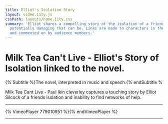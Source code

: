 ```yaml
---
title: Elliot's Isolation Story
layout: video.11ty.js
cssPath: layouts/home.11ty.css
summary: 'Elliot shares a compelling story of the isolation of a friend and how
  potentially damaging that can be. Links are made to characters in the book
  and commented on by audience members.'
---
```


# Milk Tea Can't Live - Elliot's Story of Isolation linked to the novel.

{% Subtitle %}The novel, interpreted in music and speech.{% endSubtitle %

Milk Tea Cant Live - Paul Ikin cleverley captures a touching story by Elliot Silcock of a friends isolation and inability to find networks of help.

---

{% VimeoPlayer 779010951 %}{% endVimeoPlayer %}

---
